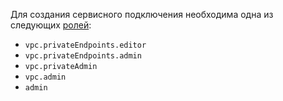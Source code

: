 Для создания сервисного подключения необходима одна из следующих [ролей](../../vpc/security/index.md#roles-list): 

* `vpc.privateEndpoints.editor`
* `vpc.privateEndpoints.admin`
* `vpc.privateAdmin`
* `vpc.admin`
* `admin`